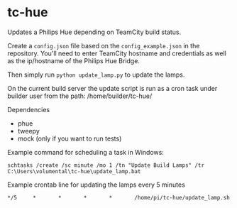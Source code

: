 tc-hue
======

Updates a Philips Hue depending on TeamCity build status.

Create a `config.json` file based on the `config_example.json` in the repository. You'll
need to enter TeamCity hostname and credentials as well as the ip/hostname of the Philips Hue
Bridge.

Then simply run `python update_lamp.py` to update the lamps.

On the current build server the update script is run as a cron task under builder user from the path:
/home/builder/tc-hue/

Dependencies

* phue
* tweepy
* mock (only if you want to run tests)

Example command for scheduling a task in Windows:

```
schtasks /create /sc minute /mo 1 /tn "Update Build Lamps" /tr C:\Users\volumental\tc-hue\update_lamp.bat 
```

Example crontab line for updating the lamps every 5 minutes
```crontab
*/5     *       *       *       *       /home/pi/tc-hue/update_lamp.sh
```

